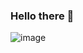 ### Hello there 👋
<!-- ![image](https://user-images.githubusercontent.com/43851394/217555754-db143dda-da01-4e4f-a074-5f469ce21f0d.png) -->
![image](https://user-images.githubusercontent.com/43851394/236013233-d7fc7f60-1429-42b1-a37d-7700f98f370a.png)



<!--
**EsteNoEsMonti/EsteNoEsMonti** is a ✨ _special_ ✨ repository because its `README.md` (this file) appears on your GitHub profile.

Here are some ideas to get you started:

- 🔭 I’m currently working on ...
- 🌱 I’m currently learning ...
- 👯 I’m looking to collaborate on ...
- 🤔 I’m looking for help with ...
- 💬 Ask me about ...
- 📫 How to reach me: ...
- 😄 Pronouns: ...
- ⚡ Fun fact: ...
-->

